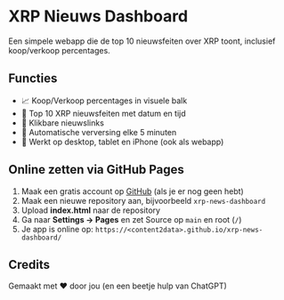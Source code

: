 # XRP Nieuws Dashboard

Een simpele webapp die de top 10 nieuwsfeiten over XRP toont, inclusief koop/verkoop percentages.

## Functies
- 📈 Koop/Verkoop percentages in visuele balk
- 📰 Top 10 XRP nieuwsfeiten met datum en tijd
- 🔗 Klikbare nieuwslinks
- 🔄 Automatische verversing elke 5 minuten
- 📱 Werkt op desktop, tablet en iPhone (ook als webapp)

## Online zetten via GitHub Pages
1. Maak een gratis account op [GitHub](https://github.com) (als je er nog geen hebt)
2. Maak een nieuwe repository aan, bijvoorbeeld `xrp-news-dashboard`
3. Upload **index.html** naar de repository
4. Ga naar **Settings → Pages** en zet Source op `main` en root (`/`)
5. Je app is online op: `https://<content2data>.github.io/xrp-news-dashboard/`

## Credits
Gemaakt met ❤️ door jou (en een beetje hulp van ChatGPT)
